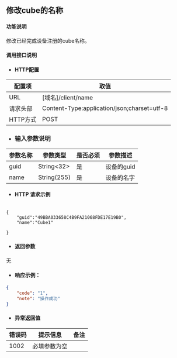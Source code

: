 ## 修改cube的名称

#### 功能说明

修改已经完成设备注册的cube名称。

#### 调用接口说明

* #### HTTP配置

| 配置项 | 取值 |
| --- | --- |
| URL | \[域名\]/client/name |
| 请求头部 | Content-Type:application/json;charset=utf-8 |
| HTTP方式 | POST |

* ### 输入参数说明

| 参数名称 | 参数类型 | 是否必须 | 参数描述 |
| --- | --- | --- | --- |
| guid | String&lt;32&gt; | 是 | 设备的guid |
| name | String\(255\) | 是 | 设备的名字 |

* #### HTTP 请求示例

```

{
	"guid":"49BBA033658C4B9FA21068FDE17E19B0",
	"name":"Cube1"
	
}
```

* #### 返回参数

无

* #### 响应示例：

```json
{
    "code": "1",
    "note": "操作成功"
}
```

* #### 异常返回值

| 错误码 | 提示信息 | 备注 |
| --- | --- | --- |
| 1002 | 必填参数为空 |  |



